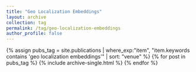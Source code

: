 ```yaml
---
title: "Geo Localization Embeddings"
layout: archive
collection: tag
permalink: /tag/geo-localization-embeddings
author_profile: false
---
```


{% assign pubs_tag = site.publications | where_exp:"item", "item.keywords contains 'geo localization embeddings'" | sort: "venue" %}
{% for post in pubs_tag %}
  {% include archive-single.html %}
{% endfor %}